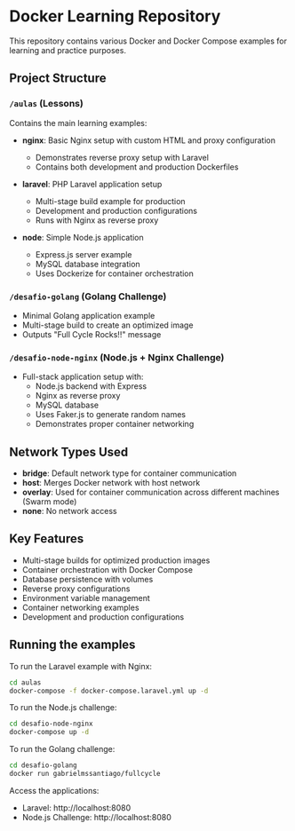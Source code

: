 # Docker Learning Repository

This repository contains various Docker and Docker Compose examples for learning and practice purposes.

## Project Structure

### `/aulas` (Lessons)

Contains the main learning examples:

- **nginx**: Basic Nginx setup with custom HTML and proxy configuration

  - Demonstrates reverse proxy setup with Laravel
  - Contains both development and production Dockerfiles

- **laravel**: PHP Laravel application setup

  - Multi-stage build example for production
  - Development and production configurations
  - Runs with Nginx as reverse proxy

- **node**: Simple Node.js application
  - Express.js server example
  - MySQL database integration
  - Uses Dockerize for container orchestration

### `/desafio-golang` (Golang Challenge)

- Minimal Golang application example
- Multi-stage build to create an optimized image
- Outputs "Full Cycle Rocks!!" message

### `/desafio-node-nginx` (Node.js + Nginx Challenge)

- Full-stack application setup with:
  - Node.js backend with Express
  - Nginx as reverse proxy
  - MySQL database
  - Uses Faker.js to generate random names
  - Demonstrates proper container networking

## Network Types Used

- **bridge**: Default network type for container communication
- **host**: Merges Docker network with host network
- **overlay**: Used for container communication across different machines (Swarm mode)
- **none**: No network access

## Key Features

- Multi-stage builds for optimized production images
- Container orchestration with Docker Compose
- Database persistence with volumes
- Reverse proxy configurations
- Environment variable management
- Container networking examples
- Development and production configurations

## Running the examples

To run the Laravel example with Nginx:

```bash
cd aulas
docker-compose -f docker-compose.laravel.yml up -d
```

To run the Node.js challenge:

```bash
cd desafio-node-nginx
docker-compose up -d
```

To run the Golang challenge:

```bash
cd desafio-golang
docker run gabrielmssantiago/fullcycle
```

Access the applications:

- Laravel: http://localhost:8080
- Node.js Challenge: http://localhost:8080
